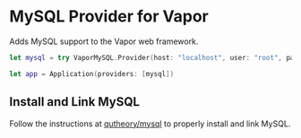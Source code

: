 # MySQL Provider for Vapor

Adds MySQL support to the Vapor web framework.


```swift
let mysql = try VaporMySQL.Provider(host: "localhost", user: "root", password: "", database: "birdwatcher")

let app = Application(providers: [mysql])
```

## Install and Link MySQL

Follow the instructions at [qutheory/mysql](https://github.com/qutheory/mysql) to properly install and link MySQL.
